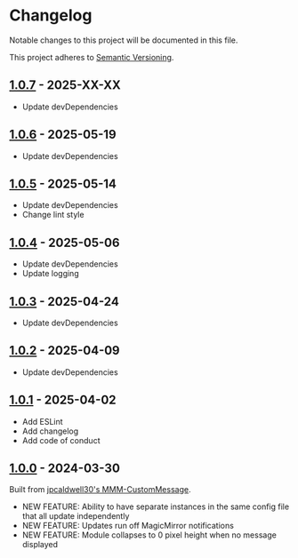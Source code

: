 # Changelog

Notable changes to this project will be documented in this file.

This project adheres to [Semantic Versioning](https://semver.org/spec/v2.0.0.html).

## [1.0.7](https://github.com/dathbe/MMM-CustomText/compare/1.0.6...v1.0.7) - 2025-XX-XX

- Update devDependencies

## [1.0.6](https://github.com/dathbe/MMM-CustomText/compare/1.0.5...v1.0.6) - 2025-05-19

- Update devDependencies

## [1.0.5](https://github.com/dathbe/MMM-CustomText/compare/1.0.4...v1.0.5) - 2025-05-14

- Update devDependencies
- Change lint style

## [1.0.4](https://github.com/dathbe/MMM-CustomText/compare/1.0.3...v1.0.4) - 2025-05-06

- Update devDependencies
- Update logging

## [1.0.3](https://github.com/dathbe/MMM-CustomText/compare/1.0.2...v1.0.3) - 2025-04-24

- Update devDependencies

## [1.0.2](https://github.com/dathbe/MMM-CustomText/compare/1.0.1...v1.0.2) - 2025-04-09

- Update devDependencies

## [1.0.1](https://github.com/dathbe/MMM-CustomText/compare/1.0.0...v1.0.1) - 2025-04-02

- Add ESLint
- Add changelog
- Add code of conduct

## [1.0.0](https://github.com/jpcaldwell30/MMM-CustomMessage/compare/master...dathbe:2.0.0) - 2024-03-30

Built from [jpcaldwell30's MMM-CustomMessage](https://github.com/jpcaldwell30/MMM-CustomMessage).

- NEW FEATURE: Ability to have separate instances in the same config file that all update independently
- NEW FEATURE: Updates run off MagicMirror notifications
- NEW FEATURE: Module collapses to 0 pixel height when no message displayed
